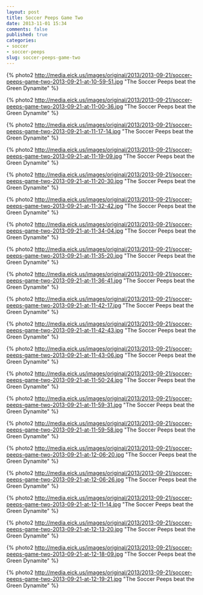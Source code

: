 ```yaml
---
layout: post
title: Soccer Peeps Game Two
date: 2013-11-01 15:34
comments: false
published: true
categories:
- soccer
- soccer-peeps
slug: soccer-peeps-game-two
---
```

{% photo2 http://media.eick.us/images/original/2013/2013-09-21/soccer-peeps-game-two-2013-09-21-at-10-59-51.jpg "The Soccer Peeps beat the Green Dynamite" %}

{% photo2 http://media.eick.us/images/original/2013/2013-09-21/soccer-peeps-game-two-2013-09-21-at-11-00-36.jpg "The Soccer Peeps beat the Green Dynamite" %}

{% photo2 http://media.eick.us/images/original/2013/2013-09-21/soccer-peeps-game-two-2013-09-21-at-11-17-14.jpg "The Soccer Peeps beat the Green Dynamite" %}

{% photo2 http://media.eick.us/images/original/2013/2013-09-21/soccer-peeps-game-two-2013-09-21-at-11-19-09.jpg "The Soccer Peeps beat the Green Dynamite" %}

{% photo2 http://media.eick.us/images/original/2013/2013-09-21/soccer-peeps-game-two-2013-09-21-at-11-20-30.jpg "The Soccer Peeps beat the Green Dynamite" %}

{% photo2 http://media.eick.us/images/original/2013/2013-09-21/soccer-peeps-game-two-2013-09-21-at-11-32-42.jpg "The Soccer Peeps beat the Green Dynamite" %}

{% photo2 http://media.eick.us/images/original/2013/2013-09-21/soccer-peeps-game-two-2013-09-21-at-11-34-04.jpg "The Soccer Peeps beat the Green Dynamite" %}

{% photo2 http://media.eick.us/images/original/2013/2013-09-21/soccer-peeps-game-two-2013-09-21-at-11-35-20.jpg "The Soccer Peeps beat the Green Dynamite" %}

{% photo2 http://media.eick.us/images/original/2013/2013-09-21/soccer-peeps-game-two-2013-09-21-at-11-36-41.jpg "The Soccer Peeps beat the Green Dynamite" %}

{% photo2 http://media.eick.us/images/original/2013/2013-09-21/soccer-peeps-game-two-2013-09-21-at-11-42-17.jpg "The Soccer Peeps beat the Green Dynamite" %}

{% photo2 http://media.eick.us/images/original/2013/2013-09-21/soccer-peeps-game-two-2013-09-21-at-11-42-43.jpg "The Soccer Peeps beat the Green Dynamite" %}

{% photo2 http://media.eick.us/images/original/2013/2013-09-21/soccer-peeps-game-two-2013-09-21-at-11-43-06.jpg "The Soccer Peeps beat the Green Dynamite" %}

{% photo2 http://media.eick.us/images/original/2013/2013-09-21/soccer-peeps-game-two-2013-09-21-at-11-50-24.jpg "The Soccer Peeps beat the Green Dynamite" %}

{% photo2 http://media.eick.us/images/original/2013/2013-09-21/soccer-peeps-game-two-2013-09-21-at-11-59-31.jpg "The Soccer Peeps beat the Green Dynamite" %}

{% photo2 http://media.eick.us/images/original/2013/2013-09-21/soccer-peeps-game-two-2013-09-21-at-11-59-58.jpg "The Soccer Peeps beat the Green Dynamite" %}

{% photo2 http://media.eick.us/images/original/2013/2013-09-21/soccer-peeps-game-two-2013-09-21-at-12-06-20.jpg "The Soccer Peeps beat the Green Dynamite" %}

{% photo2 http://media.eick.us/images/original/2013/2013-09-21/soccer-peeps-game-two-2013-09-21-at-12-06-26.jpg "The Soccer Peeps beat the Green Dynamite" %}

{% photo2 http://media.eick.us/images/original/2013/2013-09-21/soccer-peeps-game-two-2013-09-21-at-12-11-14.jpg "The Soccer Peeps beat the Green Dynamite" %}

{% photo2 http://media.eick.us/images/original/2013/2013-09-21/soccer-peeps-game-two-2013-09-21-at-12-13-20.jpg "The Soccer Peeps beat the Green Dynamite" %}

{% photo2 http://media.eick.us/images/original/2013/2013-09-21/soccer-peeps-game-two-2013-09-21-at-12-18-09.jpg "The Soccer Peeps beat the Green Dynamite" %}

{% photo2 http://media.eick.us/images/original/2013/2013-09-21/soccer-peeps-game-two-2013-09-21-at-12-19-21.jpg "The Soccer Peeps beat the Green Dynamite" %}
